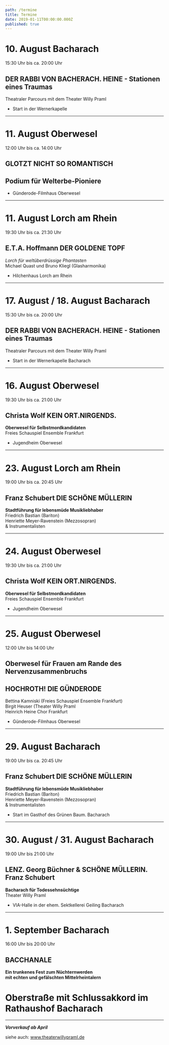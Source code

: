 ```yaml
---
path: /termine
title: Termine
date: 2019-01-11T00:00:00.000Z
published: true
---
```



# 10. August   Bacharach   
15:30 Uhr bis ca. 20:00 Uhr   
## DER RABBI VON BACHERACH. HEINE -  Stationen eines Traumas      
Theatraler Parcours mit dem Theater Willy Praml   
 - Start in der Wernerkapelle    


---   


# 11. August Oberwesel
12:00 Uhr bis ca. 14:00 Uhr
## GLOTZT NICHT SO ROMANTISCH       
## Podium für Welterbe-Pioniere    
- Günderode-Filmhaus Oberwesel 


   
---   


# 11. August   Lorch am Rhein 
19:30 Uhr bis ca. 21:30 Uhr
## E.T.A. Hoffmann   DER GOLDENE TOPF      
*Lorch für weltüberdrüssige Phantasten*    
Michael Quast und Bruno Kliegl (Glasharmonika)    
- Hilchenhaus  Lorch am Rhein  

    
---   

# 17. August / 18. August  Bacharach
15:30 Uhr bis ca. 20:00 Uhr   
## DER RABBI VON BACHERACH. HEINE -  Stationen eines Traumas      
Theatraler Parcours mit dem Theater Willy Praml   
 - Start in der Wernerkapelle  Bacharach      
   
 ---   
 
 # 16. August  Oberwesel
19:30 Uhr bis ca. 21:00 Uhr
## Christa Wolf  KEIN ORT.NIRGENDS.
**Oberwesel für Selbstmordkandidaten**    
Freies Schauspiel Ensemble Frankfurt    
- Jugendheim Oberwesel   
    
 ---   
 
# 23. August  Lorch am Rhein
19:00 Uhr bis ca. 20:45 Uhr
## Franz Schubert  DIE SCHÖNE MÜLLERIN   
**Stadtführung für lebensmüde Musikliebhaber**    
Friedrich Bastian (Bariton)     
Henriette Meyer-Ravenstein (Mezzosopran)      
& Instrumentalisten    


---
# 24. August  Oberwesel
19:30 Uhr bis ca. 21:00 Uhr
## Christa Wolf  KEIN ORT.NIRGENDS.      
**Oberwesel für Selbstmordkandidaten**   
Freies Schauspiel Ensemble Frankfurt    
- Jugendheim Oberwesel   
    
---   

# 25. August  Oberwesel
12:00 Uhr bis 14:00 Uhr
## Oberwesel für Frauen am Rande des Nervenzusammenbruchs
## HOCHROTH!  DIE GÜNDERODE   
Bettina Kamniski (Freies Schauspiel Ensemble Frankfurt)    
Birgit Heuser (Theater Willy Praml    
Heinrich Heine Chor Frankfurt   
- Günderode-Filmhaus Oberwesel    
---   

# 29. August  Bacharach
19:00 Uhr bis ca. 20:45 Uhr
## Franz Schubert  DIE SCHÖNE MÜLLERIN      
**Stadtführung für lebensmüde Musikliebhaber**    
Friedrich Bastian (Bariton)       
Henriette Meyer-Ravenstein (Mezzosopran)     
& Instrumentalisten     
- Start im Gasthof des Grünen Baum. Bacharach  

---   

# 30. August / 31. August  Bacharach
19:00 Uhr bis 21:00 Uhr
## LENZ.  Georg Büchner &  SCHÖNE MÜLLERIN. Franz Schubert    
**Bacharach für Todessehnsüchtige**    
Theater Willy Praml    
- VIA-Halle in der ehem. Sektkellerei Geiling  Bacharach 

---   

# 1. September  Bacharach
16:00 Uhr bis 20:00 Uhr
## BACCHANALE   
**Ein trunkenes Fest zum Nüchternwerden**       
**mit echten und gefälschten Mittelrheintalern**    
# Oberstraße mit Schlussakkord im Rathaushof Bacharach     

---   


***Vorverkauf ab April***     

siehe auch: www.theaterwillypraml.de  
